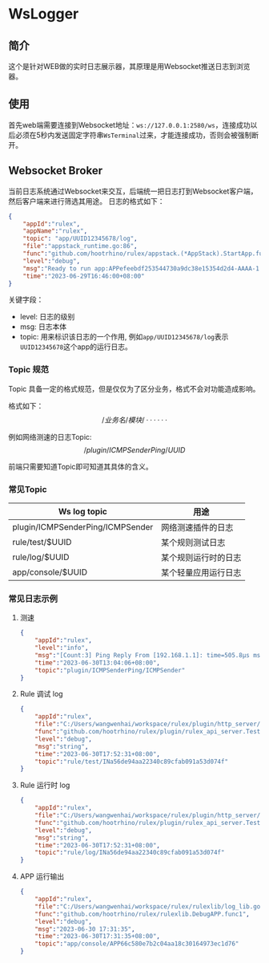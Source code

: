 # WsLogger
## 简介
这个是针对WEB做的实时日志展示器，其原理是用Websocket推送日志到浏览器。
## 使用
首先web端需要连接到Websocket地址：`ws://127.0.0.1:2580/ws`，连接成功以后必须在5秒内发送固定字符串`WsTerminal`过来，才能连接成功，否则会被强制断开。

## Websocket Broker
当前日志系统通过Websocket来交互，后端统一把日志打到Websocket客户端，然后客户端来进行筛选其用途。
日志的格式如下：
```json
{
    "appId":"rulex",
    "appName":"rulex",
    "topic": "app/UUID12345678/log",
    "file":"appstack_runtime.go:86",
    "func":"github.com/hootrhino/rulex/appstack.(*AppStack).StartApp.func1",
    "level":"debug",
    "msg":"Ready to run app:APPefeebdf253544730a9dc38e15354d2d4-AAAA-1.0.0",
    "time":"2023-06-29T16:46:00+08:00"
}
```
关键字段：
- level: 日志的级别
- msg: 日志本体
- topic: 用来标识该日志的一个作用, 例如`app/UUID12345678/log`表示`UUID12345678`这个app的运行日志。

### Topic 规范
Topic 具备一定的格式规范，但是仅仅为了区分业务，格式不会对功能造成影响。

格式如下：
$$
/业务名/模块/······
$$

例如网络测速的日志Topic:
$$
/plugin/ICMPSenderPing/UUID
$$

前端只需要知道Topic即可知道其具体的含义。

### 常见Topic

| Ws log topic                     | 用途                 |
| -------------------------------- | -------------------- |
| plugin/ICMPSenderPing/ICMPSender | 网络测速插件的日志   |
| rule/test/$UUID                  | 某个规则测试日志     |
| rule/log/$UUID                   | 某个规则运行时的日志 |
| app/console/$UUID                | 某个轻量应用运行日志 |
### 常见日志示例
1. 测速
    ```json
    {
        "appId":"rulex",
        "level":"info",
        "msg":"[Count:3] Ping Reply From [192.168.1.1]: time=505.8µs ms TTL=128",
        "time":"2023-06-30T13:04:06+08:00",
        "topic":"plugin/ICMPSenderPing/ICMPSender"
    }
    ```
2. Rule 调试 log
    ```json
    {
        "appId":"rulex",
        "file":"C:/Users/wangwenhai/workspace/rulex/plugin/http_server/rule_api.go:580",
        "func":"github.com/hootrhino/rulex/plugin/rulex_api_server.TestSourceCallback",
        "level":"debug",
        "msg":"string",
        "time":"2023-06-30T17:52:31+08:00",
        "topic":"rule/test/INa56de94aa22340c89cfab091a53d074f"
    }
    ```
3. Rule 运行时 log
    ```json
    {
        "appId":"rulex",
        "file":"C:/Users/wangwenhai/workspace/rulex/plugin/http_server/rule_api.go:580",
        "func":"github.com/hootrhino/rulex/plugin/rulex_api_server.TestSourceCallback",
        "level":"debug",
        "msg":"string",
        "time":"2023-06-30T17:52:31+08:00",
        "topic":"rule/log/INa56de94aa22340c89cfab091a53d074f"
    }
    ```
4. APP 运行输出
    ```json
    {
        "appId":"rulex",
        "file":"C:/Users/wangwenhai/workspace/rulex/rulexlib/log_lib.go:35",
        "func":"github.com/hootrhino/rulex/rulexlib.DebugAPP.func1",
        "level":"debug",
        "msg":"2023-06-30 17:31:35",
        "time":"2023-06-30T17:31:35+08:00",
        "topic":"app/console/APP66c580e7b2c04aa18c30164973ec1d76"
    }
    ```
